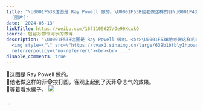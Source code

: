 ```yaml
---
title: "\U0001F53B这图是 Ray Powell 做的。\U0001F53B他老做这样的菲\U0001F435挨打图，客观上起到了灭菲\U0001F435志气的效果。\U0001F53B等着看水猴子。
  [图片]"
date: '2024-05-13'
linkTitle: https://weibo.com/1671109627/Oe90XuxkO
source: 包容万物恒河水的微博
description: "\U0001F53B这图是 Ray Powell 做的。<br>\U0001F53B他老做这样的菲\U0001F435挨打图，客观上起到了灭菲\U0001F435志气的效果。<br>\U0001F53B等着看水猴子。
  <img style=\"\" src=\"https://tvax2.sinaimg.cn/large/639b1bfbly1hpoadsq9zqj20hy0nvted.jpg\"
  referrerpolicy=\"no-referrer\"><br><br> ..."
disable_comments: true
---
```

🔻这图是 Ray Powell 做的。<br>🔻他老做这样的菲🐵挨打图，客观上起到了灭菲🐵志气的效果。<br>🔻等着看水猴子。 <img style="" src="https://tvax2.sinaimg.cn/large/639b1bfbly1hpoadsq9zqj20hy0nvted.jpg" referrerpolicy="no-referrer"><br><br> ...